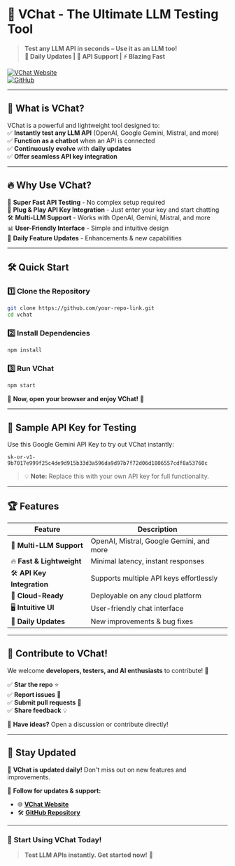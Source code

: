 # 🚀 **VChat - The Ultimate LLM Testing Tool**  

> **Test any LLM API in seconds – Use it as an LLM too!**  
> **🔄 Daily Updates | 🔑 API Support | ⚡ Blazing Fast**  

[![VChat Website](https://img.shields.io/badge/Try%20VChat-Click%20Here-brightgreen?style=for-the-badge)](https://vinay-chat.vercel.app/)  
[![GitHub](https://img.shields.io/badge/GitHub-Repository-blue?style=for-the-badge&logo=github)](https://github.com/Viinay7/VinayChat)  

---

## 🌟 **What is VChat?**  
VChat is a powerful and lightweight tool designed to:  
✅ **Instantly test any LLM API** (OpenAI, Google Gemini, Mistral, and more)  
✅ **Function as a chatbot** when an API is connected  
✅ **Continuously evolve** with **daily updates**  
✅ **Offer seamless API key integration**  

---

## 🔥 **Why Use VChat?**  
🚀 **Super Fast API Testing** - No complex setup required  
🔑 **Plug & Play API Key Integration** - Just enter your key and start chatting  
🛠️ **Multi-LLM Support** - Works with OpenAI, Gemini, Mistral, and more  
📊 **User-Friendly Interface** - Simple and intuitive design  
🔄 **Daily Feature Updates** - Enhancements & new capabilities  

---

## 🛠️ **Quick Start**  

### 1️⃣ **Clone the Repository**  
```bash
git clone https://github.com/your-repo-link.git
cd vchat
```

### 2️⃣ **Install Dependencies**  
```bash
npm install
```

### 3️⃣ **Run VChat**  
```bash
npm start
```

🔹 **Now, open your browser and enjoy VChat!** 🚀  

---

## 🔑 **Sample API Key for Testing**  
Use this Google Gemini API Key to try out VChat instantly:  
```
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
```
> 💡 **Note:** Replace this with your own API key for full functionality.

---

## 🏆 **Features**  

| Feature               | Description |
|----------------------|-------------|
| 🎯 **Multi-LLM Support** | OpenAI, Mistral, Google Gemini, and more |
| 🔥 **Fast & Lightweight** | Minimal latency, instant responses |
| 🛠️ **API Key Integration** | Supports multiple API keys effortlessly |
| 📡 **Cloud-Ready** | Deployable on any cloud platform |
| 🖥️ **Intuitive UI** | User-friendly chat interface |
| 🔄 **Daily Updates** | New improvements & bug fixes |

---

## 📢 **Contribute to VChat!**  
We welcome **developers, testers, and AI enthusiasts** to contribute! 🚀  

✅ **Star the repo** ⭐  
✅ **Report issues** 🐛  
✅ **Submit pull requests** 📌  
✅ **Share feedback** 💡  

💬 **Have ideas?** Open a discussion or contribute directly!  

---

## 📩 **Stay Updated**  
🔄 **VChat is updated daily!** Don't miss out on new features and improvements.  

📢 **Follow for updates & support:**  
- 🌐 **[VChat Website](https://vinay-chat.vercel.app/)**  
- 🛠️ **[GitHub Repository](https://github.com/Viinay7/VinayChat)**  

---

### 🚀 **Start Using VChat Today!**  
> **Test LLM APIs instantly. Get started now!** 🎯  


